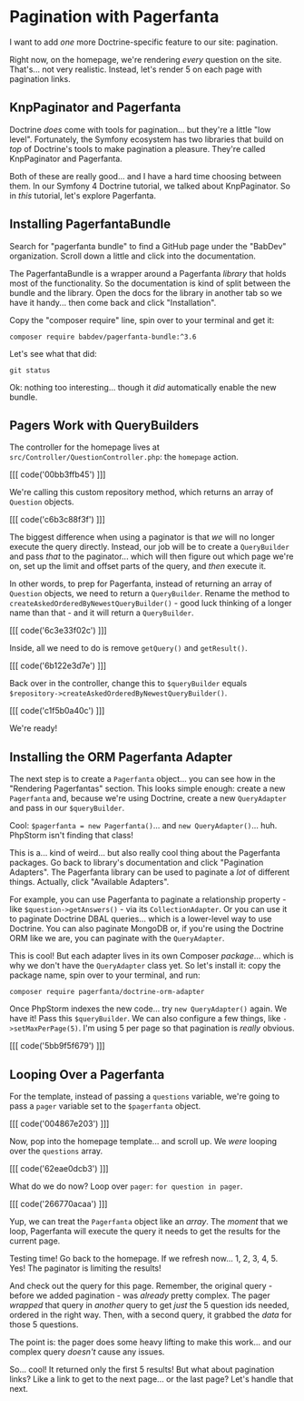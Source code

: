 # Pagination with Pagerfanta

I want to add *one* more Doctrine-specific feature to our site: pagination.

Right now, on the homepage, we're rendering *every* question on the site. That's...
not very realistic. Instead, let's render 5 on each page with pagination links.

## KnpPaginator and Pagerfanta

Doctrine *does* come with tools for pagination... but they're a little "low level".
Fortunately, the Symfony ecosystem has two libraries that build on *top* of
Doctrine's tools to make pagination a pleasure. They're called KnpPaginator and
Pagerfanta.

Both of these are really good... and I have a hard time choosing between them.
In our Symfony 4 Doctrine tutorial, we talked about KnpPaginator. So in *this*
tutorial, let's explore Pagerfanta.

## Installing PagerfantaBundle

Search for "pagerfanta bundle" to find a GitHub page under the "BabDev" organization.
Scroll down a little and click into the documentation.

The PagerfantaBundle is a wrapper around a Pagerfanta *library* that holds most
of the functionality. So the documentation is kind of split between the bundle and
the library. Open the docs for the library in another tab so we have it handy...
then come back and click "Installation".

Copy the "composer require" line, spin over to your terminal and get it:


```terminal
composer require babdev/pagerfanta-bundle:^3.6
```

Let's see what that did:

```terminal
git status
```

Ok: nothing too interesting... though it *did* automatically enable the new bundle.

## Pagers Work with QueryBuilders

The controller for the homepage lives at `src/Controller/QuestionController.php`:
the `homepage` action. 

[[[ code('00bb3ffb45') ]]]

We're calling this custom repository method, which returns an array of `Question` objects.

[[[ code('c6b3c88f3f') ]]]

The biggest difference when using a paginator is that *we* will no longer execute
the query directly. Instead, our job will be to create a `QueryBuilder` and pass
*that* to the paginator... which will then figure out which page we're on, set
up the limit and offset parts of the query, and *then* execute it.

In other words, to prep for Pagerfanta, instead of returning an array of `Question`
objects, we need to return a `QueryBuilder`. Rename the method to
`createAskedOrderedByNewestQueryBuilder()` - good luck thinking of a longer name
than that - and it will return a `QueryBuilder`. 

[[[ code('6c3e33f02c') ]]]

Inside, all we need to do is remove `getQuery()` and `getResult()`.

[[[ code('6b122e3d7e') ]]]

Back over in the controller, change this to `$queryBuilder` equals
`$repository->createAskedOrderedByNewestQueryBuilder()`.

[[[ code('c1f5b0a40c') ]]]

We're ready!

## Installing the ORM Pagerfanta Adapter

The next step is to create a `Pagerfanta` object... you can see how in the "Rendering
Pagerfantas" section. This looks simple enough: create a new `Pagerfanta` and,
because we're using Doctrine, create a new `QueryAdapter` and pass in our
`$queryBuilder`.

Cool: `$pagerfanta = new Pagerfanta()`... and `new QueryAdapter()`... huh.
PhpStorm isn't finding that class!

This is a... kind of weird... but also really cool thing about the Pagerfanta
packages. Go back to library's documentation and click "Pagination Adapters".
The Pagerfanta library can be used to paginate a *lot* of different things.
Actually, click "Available Adapters".

For example, you can use Pagerfanta to paginate a relationship property - like
`$question->getAnswers()` - via its `CollectionAdapter`. Or you can use it to paginate
Doctrine DBAL queries... which is a lower-level way to use Doctrine. You can
also paginate MongoDB or, if you're using the Doctrine ORM like we are, you
can paginate with the `QueryAdapter`.

This is cool! But each adapter lives in its own Composer *package*... which is
why we don't have the `QueryAdapter` class yet. So let's install it: copy the
package name, spin over to your terminal, and run:

```terminal
composer require pagerfanta/doctrine-orm-adapter
```

Once PhpStorm indexes the new code... try `new QueryAdapter()` again. We have it!
Pass this `$queryBuilder`. We can also configure a few things, like
`->setMaxPerPage(5)`. I'm using 5 per page so that pagination is *really* obvious.

[[[ code('5bb9f5f679') ]]]

## Looping Over a Pagerfanta

For the template, instead of passing a `questions` variable, we're going to pass
a `pager` variable set to the `$pagerfanta` object.

[[[ code('004867e203') ]]]

Now, pop into the homepage template... and scroll up. We *were* looping over the
`questions` array. 

[[[ code('62eae0dcb3') ]]]

What do we do now? Loop over `pager`: `for question in pager`.

[[[ code('266770acaa') ]]]

Yup, we can treat the `Pagerfanta` object like an *array*. The *moment* that we
loop, Pagerfanta will execute the query it needs to get the results for the current
page.

Testing time! Go back to the homepage. If we refresh now... 1, 2, 3, 4, 5. Yes!
The paginator is limiting the results!

And check out the query for this page. Remember, the original query - before we
added pagination - was *already* pretty complex. The pager *wrapped* that query
in *another* query to get *just* the 5 question ids needed, ordered in the right
way. Then, with a second query, it grabbed the *data* for those 5 questions.

The point is: the pager does some heavy lifting to make this work... and our complex
query *doesn't* cause any issues.

So... cool! It returned only the first 5 results! But what about pagination links?
Like a link to get to the next page... or the last page? Let's handle that next.
